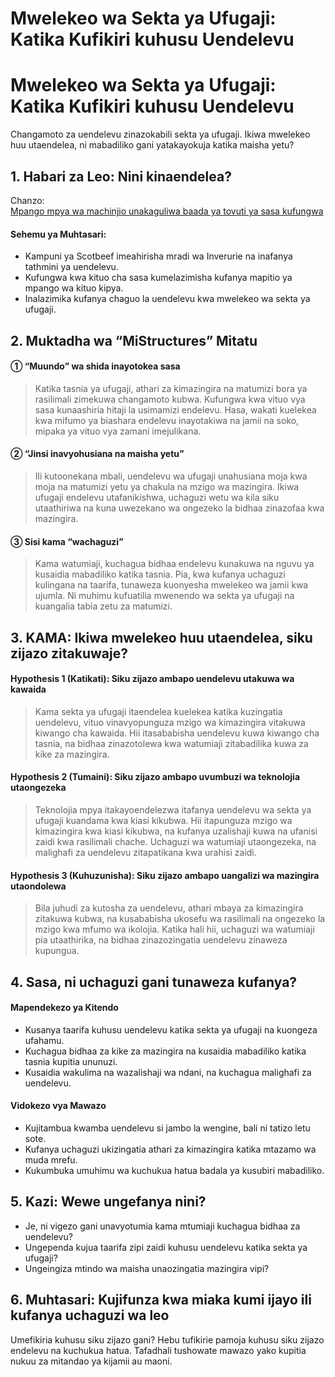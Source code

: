 # Mwelekeo wa Sekta ya Ufugaji: Katika Kufikiri kuhusu Uendelevu

<h1>Mwelekeo wa Sekta ya Ufugaji: Katika Kufikiri kuhusu Uendelevu</h1>
<p>Changamoto za uendelevu zinazokabili sekta ya ufugaji. Ikiwa mwelekeo huu utaendelea, ni mabadiliko gani yatakayokuja katika maisha yetu?</p>
<h2>1. Habari za Leo: Nini kinaendelea?</h2>
<p>Chanzo:<br />
<a href="https://www.bbc.com/news/articles/cglew36465ro">Mpango mpya wa machinjio unakaguliwa baada ya tovuti ya sasa kufungwa</a></p>
<h4>Sehemu ya Muhtasari:</h4>
<ul>
<li>Kampuni ya Scotbeef imeahirisha mradi wa Inverurie na inafanya tathmini ya uendelevu.</li>
<li>Kufungwa kwa kituo cha sasa kumelazimisha kufanya mapitio ya mpango wa kituo kipya.</li>
<li>Inalazimika kufanya chaguo la uendelevu kwa mwelekeo wa sekta ya ufugaji.</li>
</ul>
<h2>2. Muktadha wa “MiStructures” Mitatu</h2>
<h4>① “Muundo” wa shida inayotokea sasa</h4>
<blockquote>
<p>Katika tasnia ya ufugaji, athari za kimazingira na matumizi bora ya rasilimali zimekuwa changamoto kubwa. Kufungwa kwa vituo vya sasa kunaashiria hitaji la usimamizi endelevu. Hasa, wakati kuelekea kwa mifumo ya biashara endelevu inayotakiwa na jamii na soko, mipaka ya vituo vya zamani imejulikana.</p>
</blockquote>
<h4>② “Jinsi inavyohusiana na maisha yetu”</h4>
<blockquote>
<p>Ili kutoonekana mbali, uendelevu wa ufugaji unahusiana moja kwa moja na matumizi yetu ya chakula na mzigo wa mazingira. Ikiwa ufugaji endelevu utafanikishwa, uchaguzi wetu wa kila siku utaathiriwa na kuna uwezekano wa ongezeko la bidhaa zinazofaa kwa mazingira.</p>
</blockquote>
<h4>③ Sisi kama “wachaguzi”</h4>
<blockquote>
<p>Kama watumiaji, kuchagua bidhaa endelevu kunakuwa na nguvu ya kusaidia mabadiliko katika tasnia. Pia, kwa kufanya uchaguzi kulingana na taarifa, tunaweza kuonyesha mwelekeo wa jamii kwa ujumla. Ni muhimu kufuatilia mwenendo wa sekta ya ufugaji na kuangalia tabia zetu za matumizi.</p>
</blockquote>
<h2>3. KAMA: Ikiwa mwelekeo huu utaendelea, siku zijazo zitakuwaje?</h2>
<h4>Hypothesis 1 (Katikati): Siku zijazo ambapo uendelevu utakuwa wa kawaida</h4>
<blockquote>
<p>Kama sekta ya ufugaji itaendelea kuelekea katika kuzingatia uendelevu, vituo vinavyopunguza mzigo wa kimazingira vitakuwa kiwango cha kawaida. Hii itasababisha uendelevu kuwa kiwango cha tasnia, na bidhaa zinazotolewa kwa watumiaji zitabadilika kuwa za kike za mazingira.</p>
</blockquote>
<h4>Hypothesis 2 (Tumaini): Siku zijazo ambapo uvumbuzi wa teknolojia utaongezeka</h4>
<blockquote>
<p>Teknolojia mpya itakayoendelezwa itafanya uendelevu wa sekta ya ufugaji kuandama kwa kiasi kikubwa. Hii itapunguza mzigo wa kimazingira kwa kiasi kikubwa, na kufanya uzalishaji kuwa na ufanisi zaidi kwa rasilimali chache. Uchaguzi wa watumiaji utaongezeka, na malighafi za uendelevu zitapatikana kwa urahisi zaidi.</p>
</blockquote>
<h4>Hypothesis 3 (Kuhuzunisha): Siku zijazo ambapo uangalizi wa mazingira utaondolewa</h4>
<blockquote>
<p>Bila juhudi za kutosha za uendelevu, athari mbaya za kimazingira zitakuwa kubwa, na kusababisha ukosefu wa rasilimali na ongezeko la mzigo kwa mfumo wa ikolojia. Katika hali hii, uchaguzi wa watumiaji pia utaathirika, na bidhaa zinazozingatia uendelevu zinaweza kupungua.</p>
</blockquote>
<h2>4. Sasa, ni uchaguzi gani tunaweza kufanya?</h2>
<h4>Mapendekezo ya Kitendo</h4>
<ul>
<li>Kusanya taarifa kuhusu uendelevu katika sekta ya ufugaji na kuongeza ufahamu.</li>
<li>Kuchagua bidhaa za kike za mazingira na kusaidia mabadiliko katika tasnia kupitia ununuzi.</li>
<li>Kusaidia wakulima na wazalishaji wa ndani, na kuchagua malighafi za uendelevu.</li>
</ul>
<h4>Vidokezo vya Mawazo</h4>
<ul>
<li>Kujitambua kwamba uendelevu si jambo la wengine, bali ni tatizo letu sote.</li>
<li>Kufanya uchaguzi ukizingatia athari za kimazingira katika mtazamo wa muda mrefu.</li>
<li>Kukumbuka umuhimu wa kuchukua hatua badala ya kusubiri mabadiliko.</li>
</ul>
<h2>5. Kazi: Wewe ungefanya nini?</h2>
<ul>
<li>Je, ni vigezo gani unavyotumia kama mtumiaji kuchagua bidhaa za uendelevu?</li>
<li>Ungependa kujua taarifa zipi zaidi kuhusu uendelevu katika sekta ya ufugaji?</li>
<li>Ungeingiza mtindo wa maisha unaozingatia mazingira vipi?</li>
</ul>
<h2>6. Muhtasari: Kujifunza kwa miaka kumi ijayo ili kufanya uchaguzi wa leo</h2>
<p>Umefikiria kuhusu siku zijazo gani? Hebu tufikirie pamoja kuhusu siku zijazo endelevu na kuchukua hatua. Tafadhali tushowate mawazo yako kupitia nukuu za mitandao ya kijamii au maoni.</p>

